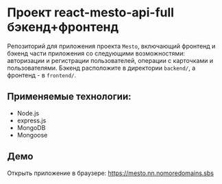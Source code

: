 # Проект react-mesto-api-full бэкенд+фронтенд
Репозиторий для приложения проекта `Mesto`, включающий фронтенд и бэкенд части приложения со следующими возможностями: авторизации и регистрации пользователей, операции с карточками и пользователями. Бэкенд расположите в директории `backend/`, а фронтенд - в `frontend/`.

## Применяемые технологии:
* Node.js
* express.js
* MongoDB
* Mongoose

## Демо

Открыть приложение в браузере: https://mesto.nn.nomoredomains.sbs


